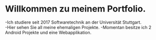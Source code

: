 # Willkommen zu meinem Portfolio.
-Ich studiere seit 2017 Softwaretechnik an der Universität Stuttgart. <br />
-Hier sehen Sie all meine ehemaligen Projekte.
-Momentan besitze ich 2 Android Projekte und eine Webapplikation.
